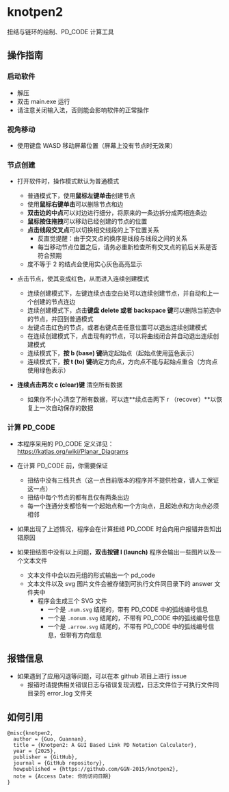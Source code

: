 # knotpen2
扭结与链环的绘制、PD_CODE 计算工具

## 操作指南

### 启动软件
- 解压
- 双击 main.exe 运行
- 请注意关闭输入法，否则能会影响软件的正常操作

### 视角移动

- 使用键盘 WASD 移动屏幕位置（屏幕上没有节点时无效果）

### 节点创建

- 打开软件时，操作模式默认为普通模式
  - 普通模式下，使用**鼠标左键单击**创建节点
  - 使用**鼠标右键单击**可以删除节点和边
  - **双击边的中点**可以对边进行细分，将原来的一条边拆分成两相连条边
  - **鼠标按住拖拽**可以移动已经创建的节点的位置
  - **点击线段交叉点**可以切换相交线段的上下位置关系
    - 反直觉提醒：由于交叉点的换序是线段与线段之间的关系
    - 每当移动节点位置之后，请务必重新检查所有交叉点的前后关系是否符合预期
  - 度不等于 2 的结点会使用实心灰色高亮显示


- 点击节点，使其变成红色，从而进入连续创建模式
  - 连续创建模式下，左键连续点击空白处可以连续创建节点，并自动和上一个创建的节点连边
  - 连续创建模式下，点击**键盘 delete 或者 backspace 键**可以删除当前选中的节点，并回到普通模式
  - 左键点击红色的节点，或者右键点击任意位置可以退出连续创建模式
  - 在连续创建模式下，点击现有的节点，可以将曲线闭合并自动退出连续创建模式
  - 连续模式下，**按 b (base) 键**确定起始点（起始点使用蓝色表示）
  - 连续模式下，**按 t (to) 键**确定方向点，方向点不能与起始点重合（方向点使用绿色表示）

- **连续点击两次 c (clear)键** 清空所有数据
  - 如果你不小心清空了所有数据，可以连**续点击两下 r （recover）**以恢复上一次自动保存的数据


### 计算 PD_CODE

- 本程序采用的 PD_CODE 定义详见：https://katlas.org/wiki/Planar_Diagrams


- 在计算 PD_CODE 前，你需要保证
  - 扭结中没有三线共点（这一点目前版本的程序并不提供检查，请人工保证这一点）
  - 扭结中每个节点的都有且仅有两条出边
  - 每一个连通分支都恰有一个起始点和一个方向点，且起始点和方向点必须相邻
- 如果出现了上述情况，程序会在计算扭结 PD_CODE 时会向用户报错并告知出错原因


- 如果扭结图中没有以上问题，**双击按键 l (launch)** 程序会输出一些图片以及一个文本文件
  - 文本文件中会以四元组的形式输出一个 pd_code
  - 文本文件以及 svg 图片文件会被存储到可执行文件同目录下的 answer 文件夹中
    - 程序会生成三个 SVG 文件
      - 一个是 `.num.svg` 结尾的，带有 PD_CODE 中的弧线编号信息
      - 一个是 `.nonum.svg` 结尾的，不带有 PD_CODE 中的弧线编号信息
      - 一个是 `.arrow.svg` 结尾的，不带有 PD_CODE 中的弧线编号信息，但带有方向信息

## 报错信息

- 如果遇到了应用闪退等问题，可以在本 github 项目上进行 issue
  - 报错时请提供相关错误日志与错误复现流程，日志文件位于可执行文件同目录的 error_log 文件夹

## 如何引用
```text
@misc{knotpen2,
  author = {Guo, Guannan},
  title = {Knotpen2: A GUI Based Link PD Notation Calculator},
  year = {2025},
  publisher = {GitHub},
  journal = {GitHub repository},
  howpublished = {https://github.com/GGN-2015/knotpen2},
  note = {Access Date: 你的访问日期}
}
```
